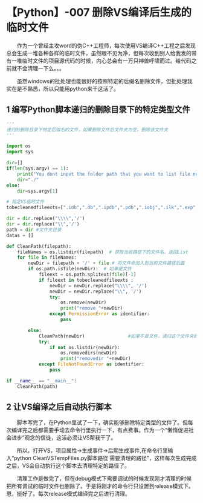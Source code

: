 # 【Python】-007 删除VS编译后生成的临时文件

&emsp;&emsp;作为一个曾经主攻word的伪C++工程师，每次使用VS编译C++工程之后发现总会生成一堆各种各样的临时文件，虽然眼不见为净，但每次收到别人给我发的带有一堆临时文件的项目源代码的时候，内心总会有一万只神兽呼啸而过。给代码之前就不会清理一下么。。。

&emsp;&emsp;虽然windows的批处理也能很好的按照特定的后缀名删除文件，但批处理我实在是不熟悉，所以只能用python来干这活了。

## 1 编写Python脚本递归的删除目录下的特定类型文件

```python
'''
递归的删除目录下特定后缀名的文件，如果删除文件后文件夹为空，删除该文件夹
'''

import os
import sys

dir=[]
if(len(sys.argv) == 1):
    print("You dont input the folder path that you want to list file name, dir will be default to ./!\n")
    dir="./"
else:
    dir=sys.argv[1]

# 指定VS临时文件
tobecleanedfileexts=[".idb",".db",".ipdb",".pdb",".iobj",".ilk",".exp",".obj",".log",".tlog",".lastbuildstate",".opendb",".ipch",".pch","unsuccessfulbuild"]

dir = dir.replace("\\\\",'/')
dir = dir.replace("\\",'/')
path = dir #文件夹目录
datas = []

def CleanPath(filepath):
    fileNames = os.listdir(filepath)  # 获取当前路径下的文件名，返回List
    for file in fileNames:
        newDir = filepath + '/' + file # 将文件命加入到当前文件路径后面
        if os.path.isfile(newDir):  # 如果是文件
            fileext = os.path.splitext(file)[-1]
            if fileext in tobecleanedfileexts :
                newDir = newDir.replace("\\\\", '/')
                newDir = newDir.replace("\\", '/')
                try:
                    os.remove(newDir)
                    print("remove "+newDir)
                except PermissionError as identifier:
                    pass

        else:
            CleanPath(newDir)                #如果不是文件，递归这个文件夹的路径
            try:
                if not os.listdir(newDir):
                    os.removedirs(newDir)
                    print("removedir "+newDir)
            except FileNotFoundError as identifier:
                pass

if __name__ == "__main__":
    CleanPath(path)
```

## 2 让VS编译之后自动执行脚本

&emsp;&emsp;脚本写完了，在Python里试了一下，确实能够删除特定类型的文件了。但每次编译完之后都需要手动去命令行里执行一下，有点费事。作为一个“懒惰促进社会进步”观念的信徒，这活必须让VS帮我干了。

&emsp;&emsp;所以，打开VS，项目属性->生成事件->后期生成事件,在命令行里输入“python CleanVSTempFiles.py脚本路径 需要清理的路径”，这样每次生成完成之后，VS会自动执行这个脚本去清理特定的路径了。

&emsp;&emsp;清理工作是做完了，但在debug模式下需要调试的时候发现刚才清理的时候把所有调试的临时文件也删除了。于是将刚才的命令行只设置到release模式下。恩，挺好了。每次release模式编译完之后进行清理。
